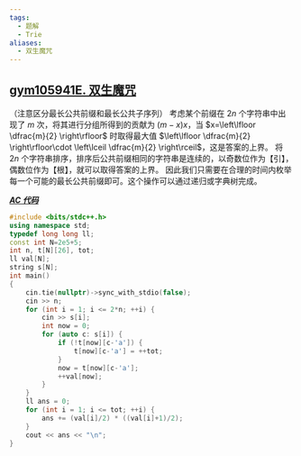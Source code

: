 ```yaml
---
tags:
  - 题解
  - Trie
aliases:
  - 双生魔咒
---
```

## [gym105941E. 双生魔咒](https://codeforces.com/gym/105941/attachments)

（注意区分最长公共前缀和最长公共子序列）
考虑某个前缀在 $2n$ 个字符串中出现了 $m$ 次，将其进行分组所得到的贡献为 $(m-x)x$，当 $x=\left\lfloor \dfrac{m}{2} \right\rfloor$ 时取得最大值 $\left\lfloor \dfrac{m}{2} \right\rfloor\cdot \left\lceil \dfrac{m}{2} \right\rceil$，这是答案的上界。
将 $2n$ 个字符串排序，排序后公共前缀相同的字符串是连续的，以奇数位作为【引】，偶数位作为【根】，就可以取得答案的上界。
因此我们只需要在合理的时间内枚举每一个可能的最长公共前缀即可。这个操作可以通过递归或字典树完成。

[***AC 代码***](https://codeforces.com/gym/105941/submission/323841072)

```cpp
#include <bits/stdc++.h>
using namespace std;
typedef long long ll;
const int N=2e5+5;
int n, t[N][26], tot;
ll val[N];
string s[N];
int main()
{
    cin.tie(nullptr)->sync_with_stdio(false);
    cin >> n;
    for (int i = 1; i <= 2*n; ++i) {
        cin >> s[i];
        int now = 0;
        for (auto c: s[i]) {
            if (!t[now][c-'a']) {
                t[now][c-'a'] = ++tot;
            }
            now = t[now][c-'a'];
            ++val[now];
        }
    }
    ll ans = 0;
    for (int i = 1; i <= tot; ++i) {
        ans += (val[i]/2) * ((val[i]+1)/2);
    }
    cout << ans << "\n";
}
```
